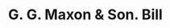 ---
doi: 10.7916/D8TF18GX
date_other: '1870'
date_other_textual: 1870-1879
form: printed ephemera
genre:
- Invoices
name:
- G. G. Maxon & Son
object_in_context_url: https://biggert.cul.columbia.edu/items/view/ave_biggert_01194
subject_hierarchical_geographic:
- Schenectady, New York, United States
subject_name:
- G. G. Maxon & Son
title: G. G. Maxon & Son. Bill
sort_title: G. G. Maxon & Son. Bill
call_number: ave_biggert_01194
coordinates:
- 42.814166666666665,-73.93722222222223
pid: ave_biggert_01194
identifiers: ave_biggert_01194
thumbnail: https://derivativo-1.library.columbia.edu/iiif/2/ldpd:343384/full/!256,256/0/native.jpg
permalink: /biggert/ave_biggert_01194/
layout: iiif-image-page
---